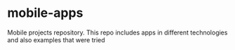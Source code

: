 # mobile-apps
Mobile projects repository. This repo includes apps in different technologies and also examples that were tried
